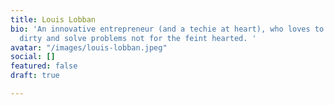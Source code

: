 ```yaml
---
title: Louis Lobban
bio: 'An innovative entrepreneur (and a techie at heart), who loves to get his hands
  dirty and solve problems not for the feint hearted. '
avatar: "/images/louis-lobban.jpeg"
social: []
featured: false
draft: true

---
```


